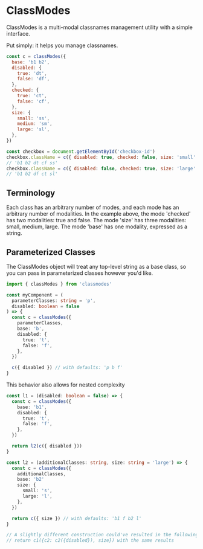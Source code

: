 # ClassModes

ClassModes is a multi-modal classnames management utility with a simple interface. 

Put simply: it helps you manage classnames.

```js
const c = classModes({
  base: 'b1 b2',
  disabled: {
    true: 'dt',
    false: 'df',
  },
  checked: {
    true: 'ct',
    false: 'cf',
  },
  size: {
    small: 'ss',
    medium: 'sm',
    large: 'sl',
  },
})

const checkbox = document.getElementById('checkbox-id')
checkbox.className = c({ disabled: true, checked: false, size: 'small' })
// 'b1 b2 dt cf ss'
checkbox.className = c({ disabled: false, checked: true, size: 'large' })
// 'b1 b2 df ct sl'
```

## Terminology

Each class has an arbitrary number of modes, and each mode has an arbitrary number of modalities. In the example above, the mode 'checked' has two modalities: true and false. The mode 'size' has three modalities: small, medium, large. The mode 'base' has one modality, expressed as a string.

## Parameterized Classes

The ClassModes object will treat any top-level string as a base class, so you can pass in parameterized classes however you'd like.

```ts
import { classModes } from 'classmodes'

const myComponent = (
  parameterClasses: string = 'p',
  disabled: boolean = false
) => {
  const c = classModes({
    parameterClasses,
    base: 'b',
    disabled: {
      true: 't',
      false: 'f',
    },
  })

  c({ disabled }) // with defaults: 'p b f'
}
```

This behavior also allows for nested complexity

```ts
const l1 = (disabled: boolean = false) => {
  const c = classModes({
    base: 'b1',
    disabled: {
      true: 't',
      false: 'f',
    },
  })

  return l2(c({ disabled }))
}

const l2 = (additionalClasses: string, size: string = 'large') => {
  const c = classModes({
    additionalClasses,
    base: 'b2'
    size: {
      small: 's',
      large: 'l',
    },
  })

  return c({ size }) // with defaults: 'b1 f b2 l'
}

// A slightly different construction could've resulted in the following shape:
// return c1({c2: c2({disabled}), size}) with the same results
```
